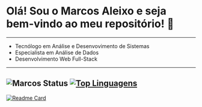 # Olá! Sou o Marcos Aleixo e seja bem-vindo ao meu repositório! :vulcan_salute:
---
- Tecnólogo em Análise e Desenvovimento de Sistemas
- Especialista em Análise de Dados
- Desenvolvimento Web Full-Stack
---
![Marcos Status](https://github-readme-stats.vercel.app/api?username=maleixorm&show_icons=true&theme=dracula)
[![Top Linguagens](https://github-readme-stats.vercel.app/api/top-langs/?username=maleixorm&layout=compact)](https://github.com/anuraghazra/github-readme-stats)
---
[![Readme Card](https://github-readme-stats.vercel.app/api/pin/?username=maleixorm&repo=PHP)](https://github.com/maleixorm/PHP)
